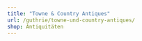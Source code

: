 ```yaml
---
title: "Towne & Country Antiques"
url: /guthrie/towne-und-country-antiques/
shop: Antiquitäten
---
```

